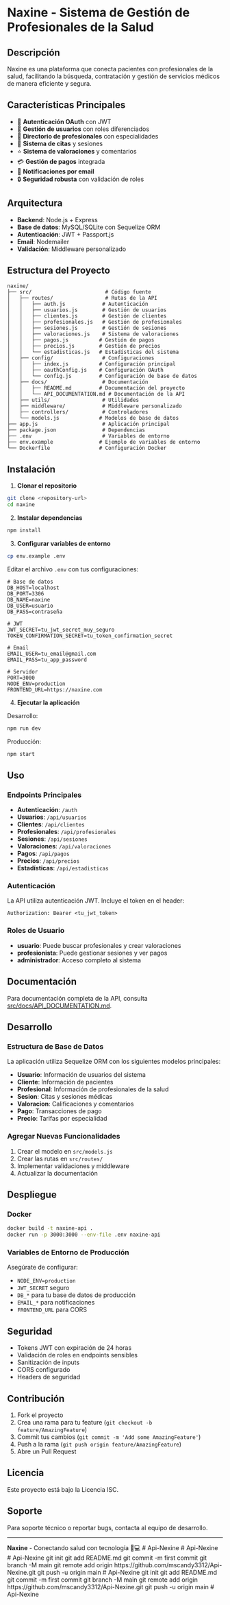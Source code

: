 # Naxine - Sistema de Gestión de Profesionales de la Salud

## Descripción

Naxine es una plataforma que conecta pacientes con profesionales de la salud, facilitando la búsqueda, contratación y gestión de servicios médicos de manera eficiente y segura.

## Características Principales

- 🔐 **Autenticación OAuth** con JWT
- 👥 **Gestión de usuarios** con roles diferenciados
- 🏥 **Directorio de profesionales** con especialidades
- 📅 **Sistema de citas** y sesiones
- ⭐ **Sistema de valoraciones** y comentarios
- 💳 **Gestión de pagos** integrada
- 📧 **Notificaciones por email**
- 🔒 **Seguridad robusta** con validación de roles

## Arquitectura

- **Backend**: Node.js + Express
- **Base de datos**: MySQL/SQLite con Sequelize ORM
- **Autenticación**: JWT + Passport.js
- **Email**: Nodemailer
- **Validación**: Middleware personalizado

## Estructura del Proyecto

```
naxine/
├── src/                        # Código fuente
│   ├── routes/                 # Rutas de la API
│   │   ├── auth.js            # Autenticación
│   │   ├── usuarios.js        # Gestión de usuarios
│   │   ├── clientes.js        # Gestión de clientes
│   │   ├── profesionales.js   # Gestión de profesionales
│   │   ├── sesiones.js        # Gestión de sesiones
│   │   ├── valoraciones.js    # Sistema de valoraciones
│   │   ├── pagos.js          # Gestión de pagos
│   │   ├── precios.js        # Gestión de precios
│   │   └── estadisticas.js   # Estadísticas del sistema
│   ├── config/                # Configuraciones
│   │   ├── index.js          # Configuración principal
│   │   ├── oauthConfig.js    # Configuración OAuth
│   │   └── config.js         # Configuración de base de datos
│   ├── docs/                  # Documentación
│   │   ├── README.md         # Documentación del proyecto
│   │   └── API_DOCUMENTATION.md # Documentación de la API
│   ├── utils/                 # Utilidades
│   ├── middleware/            # Middleware personalizado
│   ├── controllers/           # Controladores
│   └── models.js             # Modelos de base de datos
├── app.js                     # Aplicación principal
├── package.json               # Dependencias
├── .env                       # Variables de entorno
├── env.example               # Ejemplo de variables de entorno
└── Dockerfile                # Configuración Docker
```

## Instalación

1. **Clonar el repositorio**
```bash
git clone <repository-url>
cd naxine
```

2. **Instalar dependencias**
```bash
npm install
```

3. **Configurar variables de entorno**
```bash
cp env.example .env
```

Editar el archivo `.env` con tus configuraciones:
```env
# Base de datos
DB_HOST=localhost
DB_PORT=3306
DB_NAME=naxine
DB_USER=usuario
DB_PASS=contraseña

# JWT
JWT_SECRET=tu_jwt_secret_muy_seguro
TOKEN_CONFIRMATION_SECRET=tu_token_confirmation_secret

# Email
EMAIL_USER=tu_email@gmail.com
EMAIL_PASS=tu_app_password

# Servidor
PORT=3000
NODE_ENV=production
FRONTEND_URL=https://naxine.com
```

4. **Ejecutar la aplicación**

Desarrollo:
```bash
npm run dev
```

Producción:
```bash
npm start
```

## Uso

### Endpoints Principales

- **Autenticación**: `/auth`
- **Usuarios**: `/api/usuarios`
- **Clientes**: `/api/clientes`
- **Profesionales**: `/api/profesionales`
- **Sesiones**: `/api/sesiones`
- **Valoraciones**: `/api/valoraciones`
- **Pagos**: `/api/pagos`
- **Precios**: `/api/precios`
- **Estadísticas**: `/api/estadisticas`

### Autenticación

La API utiliza autenticación JWT. Incluye el token en el header:

```
Authorization: Bearer <tu_jwt_token>
```

### Roles de Usuario

- **usuario**: Puede buscar profesionales y crear valoraciones
- **profesionista**: Puede gestionar sesiones y ver pagos
- **administrador**: Acceso completo al sistema

## Documentación

Para documentación completa de la API, consulta [src/docs/API_DOCUMENTATION.md](./src/docs/API_DOCUMENTATION.md).

## Desarrollo

### Estructura de Base de Datos

La aplicación utiliza Sequelize ORM con los siguientes modelos principales:

- **Usuario**: Información de usuarios del sistema
- **Cliente**: Información de pacientes
- **Profesional**: Información de profesionales de la salud
- **Sesion**: Citas y sesiones médicas
- **Valoracion**: Calificaciones y comentarios
- **Pago**: Transacciones de pago
- **Precio**: Tarifas por especialidad

### Agregar Nuevas Funcionalidades

1. Crear el modelo en `src/models.js`
2. Crear las rutas en `src/routes/`
3. Implementar validaciones y middleware
4. Actualizar la documentación

## Despliegue

### Docker

```bash
docker build -t naxine-api .
docker run -p 3000:3000 --env-file .env naxine-api
```

### Variables de Entorno de Producción

Asegúrate de configurar:
- `NODE_ENV=production`
- `JWT_SECRET` seguro
- `DB_*` para tu base de datos de producción
- `EMAIL_*` para notificaciones
- `FRONTEND_URL` para CORS

## Seguridad

- Tokens JWT con expiración de 24 horas
- Validación de roles en endpoints sensibles
- Sanitización de inputs
- CORS configurado
- Headers de seguridad

## Contribución

1. Fork el proyecto
2. Crea una rama para tu feature (`git checkout -b feature/AmazingFeature`)
3. Commit tus cambios (`git commit -m 'Add some AmazingFeature'`)
4. Push a la rama (`git push origin feature/AmazingFeature`)
5. Abre un Pull Request

## Licencia

Este proyecto está bajo la Licencia ISC.

## Soporte

Para soporte técnico o reportar bugs, contacta al equipo de desarrollo.

---

**Naxine** - Conectando salud con tecnología 🏥💻
#   A p i - N e x i n e  
 #   A p i - N e x i n e  
 #   A p i - N e x i n e  
 g i t  
 i n i t  
 g i t  
 a d d  
 R E A D M E . m d  
 g i t  
 c o m m i t  
 - m  
 f i r s t   c o m m i t  
 g i t  
 b r a n c h  
 - M  
 m a i n  
 g i t  
 r e m o t e  
 a d d  
 o r i g i n  
 h t t p s : / / g i t h u b . c o m / m s c a n d y 3 3 1 2 / A p i - N e x i n e . g i t  
 g i t  
 p u s h  
 - u  
 o r i g i n  
 m a i n  
 #   A p i - N e x i n e  
 g i t  
 i n i t  
 g i t  
 a d d  
 R E A D M E . m d  
 g i t  
 c o m m i t  
 - m  
 f i r s t   c o m m i t  
 g i t  
 b r a n c h  
 - M  
 m a i n  
 g i t  
 r e m o t e  
 a d d  
 o r i g i n  
 h t t p s : / / g i t h u b . c o m / m s c a n d y 3 3 1 2 / A p i - N e x i n e . g i t  
 g i t  
 p u s h  
 - u  
 o r i g i n  
 m a i n  
 #   A p i - N e x i n e  
 